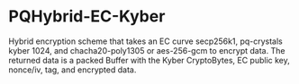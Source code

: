 # PQHybrid-EC-Kyber
Hybrid encryption scheme that takes an EC curve secp256k1, pq-crystals kyber 1024, and chacha20-poly1305 or aes-256-gcm to encrypt data. The returned data is a packed Buffer with the Kyber CryptoBytes, EC public key, nonce/iv, tag, and encrypted data.
